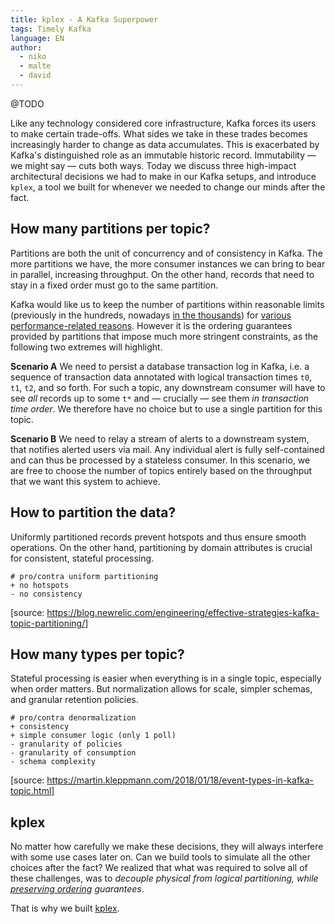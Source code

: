 ```yaml
---
title: kplex - A Kafka Superpower
tags: Timely Kafka
language: EN
author:
  - niko
  - malte
  - david
---
```


@TODO

<!--abstract-->

Like any technology considered core infrastructure, Kafka forces its
users to make certain trade-offs. What sides we take in these trades
becomes increasingly harder to change as data accumulates. This is
exacerbated by Kafka's distinguished role as an immutable historic
record. Immutability — we might say — cuts both ways. Today we discuss
three high-impact architectural decisions we had to make in our Kafka
setups, and introduce `kplex`, a tool we built for whenever we needed
to change our minds after the fact.

## How many partitions per topic?

Partitions are both the unit of concurrency and of consistency in
Kafka. The more partitions we have, the more consumer instances we can
bring to bear in parallel, increasing throughput. On the other hand,
records that need to stay in a fixed order must go to the same
partition.

Kafka would like us to keep the number of partitions within reasonable
limits (previously in the hundreds, nowadays [in the
thousands](https://www.confluent.io/blog/apache-kafka-supports-200k-partitions-per-cluster))
for [various performance-related
reasons]((https://www.confluent.io/blog/how-choose-number-topics-partitions-kafka-cluster)). However
it is the ordering guarantees provided by partitions that impose much
more stringent constraints, as the following two extremes will
highlight.

**Scenario A** We need to persist a database transaction log in Kafka,
i.e. a sequence of transaction data annotated with logical transaction
times `t0`, `t1`, `t2`, and so forth. For such a topic, any downstream
consumer will have to see *all* records up to some `t*` and —
crucially — see them *in transaction time order*. We therefore have no
choice but to use a single partition for this topic.

**Scenario B** We need to relay a stream of alerts to a downstream
system, that notifies alerted users via mail. Any individual alert is
fully self-contained and can thus be processed by a stateless
consumer. In this scenario, we are free to choose the number of topics
entirely based on the throughput that we want this system to achieve.

## How to partition the data?

Uniformly partitioned records prevent hotspots and thus ensure smooth
operations. On the other hand, partitioning by domain attributes is
crucial for consistent, stateful processing.

```
# pro/contra uniform partitioning
+ no hotspots
- no consistency
```

[source: https://blog.newrelic.com/engineering/effective-strategies-kafka-topic-partitioning/]

## How many types per topic?

Stateful processing is easier when everything is in a single topic,
especially when order matters. But normalization allows for scale,
simpler schemas, and granular retention policies.

```
# pro/contra denormalization
+ consistency
+ simple consumer logic (only 1 poll)
- granularity of policies
- granularity of consumption
- schema complexity
```

[source: https://martin.kleppmann.com/2018/01/18/event-types-in-kafka-topic.html]

## kplex

No matter how carefully we make these decisions, they will always
interfere with some use cases later on. Can we build tools to simulate
all the other choices after the fact? We realized that what was
required to solve all of these challenges, was to *decouple physical
from logical partitioning, while <u>preserving ordering</u>
guarantees*.

That is why we built [kplex](https://www.clockworks.io/kplex/).
